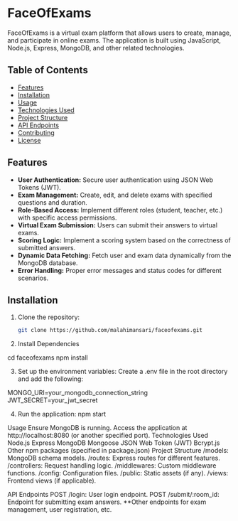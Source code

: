 # FaceOfExams

FaceOfExams is a virtual exam platform that allows users to create, manage, and participate in online exams. The application is built using JavaScript, Node.js, Express, MongoDB, and other related technologies.

## Table of Contents

- [Features](#features)
- [Installation](#installation)
- [Usage](#usage)
- [Technologies Used](#technologies-used)
- [Project Structure](#project-structure)
- [API Endpoints](#api-endpoints)
- [Contributing](#contributing)
- [License](#license)

## Features

- **User Authentication:** Secure user authentication using JSON Web Tokens (JWT).
- **Exam Management:** Create, edit, and delete exams with specified questions and duration.
- **Role-Based Access:** Implement different roles (student, teacher, etc.) with specific access permissions.
- **Virtual Exam Submission:** Users can submit their answers to virtual exams.
- **Scoring Logic:** Implement a scoring system based on the correctness of submitted answers.
- **Dynamic Data Fetching:** Fetch user and exam data dynamically from the MongoDB database.
- **Error Handling:** Proper error messages and status codes for different scenarios.

## Installation

1. Clone the repository:

   ```bash
   git clone https://github.com/malahimansari/faceofexams.git

2. Install Dependencies

  cd faceofexams
  npm install  

3. Set up the environment variables:
Create a .env file in the root directory and add the following:

MONGO_URI=your_mongodb_connection_string
JWT_SECRET=your_jwt_secret

4.  Run the application:
npm start

Usage
Ensure MongoDB is running.
Access the application at http://localhost:8080 (or another specified port).
Technologies Used
Node.js
Express
MongoDB
Mongoose
JSON Web Token (JWT)
Bcrypt.js
Other npm packages (specified in package.json)
Project Structure
/models: MongoDB schema models.
/routes: Express routes for different features.
/controllers: Request handling logic.
/middlewares: Custom middleware functions.
/config: Configuration files.
/public: Static assets (if any).
/views: Frontend views (if applicable).

API Endpoints
POST /login: User login endpoint.
POST /submit/:room_id: Endpoint for submitting exam answers.
**Other endpoints for exam management, user registration, etc.

